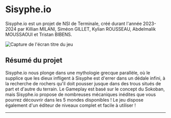 # Sisyphe.io

Sisyphe.io est un projet de NSI de Terminale, créé durant l'année 2023-2024 par Killian MILANI, Siméon GILLET, Kylian ROUSSEAU, Abdelmalik MOUSSAOUI et Tristan BIBENS.

![Capture de l'écran titre du jeu](https://sisyphe.acciaw.me/img/capture.png)

## Résumé du projet

Sisyphe.io nous plonge dans une mythologie grecque parallèle, où le supplice que les dieux infligent à Sisyphe est d'errer dans un dédale infini, à la recherche de rochers qu'il doit pousser jusque dans des trous situés de part et d'autre du terrain. Le Gameplay est basé sur le concept du Sokoban, mais Sisyphe.io propose de nombreuses mécaniques inédites que vous pourrez découvrir dans les 5 mondes disponibles ! Le jeu dispose également d'un éditeur de niveaux complet et facile à utiliser !

------------------
